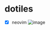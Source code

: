 # dotiles
- [x] neovim
![image](https://user-images.githubusercontent.com/16787866/162878131-b1049229-4448-4437-814f-8db682bc4169.png)
